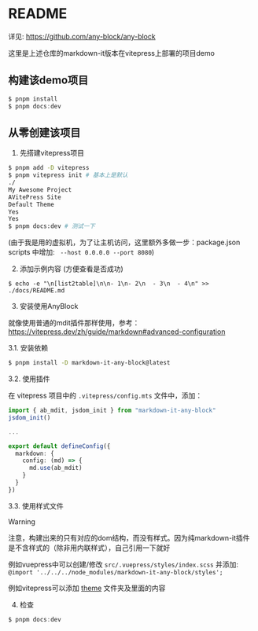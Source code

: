 # README

详见: https://github.com/any-block/any-block

这里是上述仓库的markdown-it版本在vitepress上部署的项目demo

## 构建该demo项目

```typescript
$ pnpm install
$ pnpm docs:dev
```

## 从零创建该项目

1. 先搭建vitepress项目

```bash
$ pnpm add -D vitepress
$ pnpm vitepress init # 基本上是默认
./
My Awesome Project
AVitePress Site
Default Theme
Yes
Yes
$ pnpm docs:dev # 测试一下
```

(由于我是用的虚拟机，为了让主机访问，这里额外多做一步：package.json scripts 中增加: ` --host 0.0.0.0 --port 8080`)

2. 添加示例内容 (方便查看是否成功)

```shell
$ echo -e "\n[list2table]\n\n- 1\n- 2\n  - 3\n  - 4\n" >> ./docs/README.md
```

3. 安装使用AnyBlock

就像使用普通的mdit插件那样使用，参考： https://vitepress.dev/zh/guide/markdown#advanced-configuration

3.1. 安装依赖

```bash
$ pnpm install -D markdown-it-any-block@latest
```

3.2. 使用插件

在 vitepress 项目中的 `.vitepress/config.mts` 文件中，添加：

```typescript
import { ab_mdit, jsdom_init } from "markdown-it-any-block"
jsdom_init()

...

export default defineConfig({
  markdown: {
    config: (md) => {
      md.use(ab_mdit)
    }
  }
})
```

3.3. 使用样式文件

> [!WARNING]
> 
> 注意，构建出来的只有对应的dom结构，而没有样式。因为纯markdown-it插件是不含样式的（除非用内联样式），自己引用一下就好
> 
> 例如vuepress中可以创建/修改 `src/.vuepress/styles/index.scss`
> 并添加: `@import '../../../node_modules/markdown-it-any-block/styles';`
> 
> 例如vitepress可以添加 [theme](https://github.com/any-block/VitePressDemo/blob/main/.vitepress/theme) 文件夹及里面的内容

4. 检查

```typescript
$ pnpm docs:dev
```
